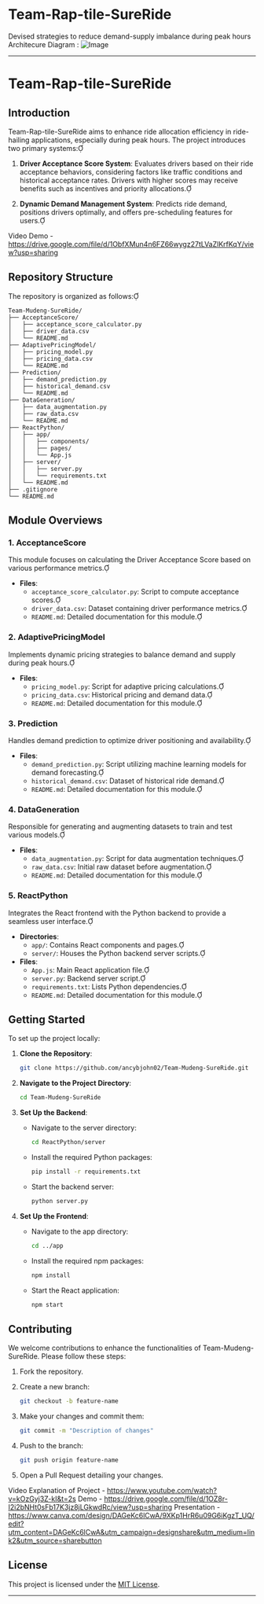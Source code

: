 # Team-Rap-tile-SureRide
Devised strategies to reduce demand-supply imbalance during peak hours 
Architecure Diagram : 
![Image](https://github.com/user-attachments/assets/f3fd2a69-b6a7-4280-8413-02c50cdee142)

---

# Team-Rap-tile-SureRide

## Introduction

Team-Rap-tile-SureRide aims to enhance ride allocation efficiency in ride-hailing applications, especially during peak hours. The project introduces two primary systems:

1. **Driver Acceptance Score System**: Evaluates drivers based on their ride acceptance behaviors, considering factors like traffic conditions and historical acceptance rates. Drivers with higher scores may receive benefits such as incentives and priority allocations.

2. **Dynamic Demand Management System**: Predicts ride demand, positions drivers optimally, and offers pre-scheduling features for users.

Video Demo - https://drive.google.com/file/d/1ObfXMun4n6FZ66wygz27tLVaZlKrfKqY/view?usp=sharing

## Repository Structure

The repository is organized as follows:

```
Team-Mudeng-SureRide/
├── AcceptanceScore/
│   ├── acceptance_score_calculator.py
│   ├── driver_data.csv
│   └── README.md
├── AdaptivePricingModel/
│   ├── pricing_model.py
│   ├── pricing_data.csv
│   └── README.md
├── Prediction/
│   ├── demand_prediction.py
│   ├── historical_demand.csv
│   └── README.md
├── DataGeneration/
│   ├── data_augmentation.py
│   ├── raw_data.csv
│   └── README.md
├── ReactPython/
│   ├── app/
│   │   ├── components/
│   │   ├── pages/
│   │   └── App.js
│   ├── server/
│   │   ├── server.py
│   │   └── requirements.txt
│   └── README.md
├── .gitignore
└── README.md
```

## Module Overviews

### 1. AcceptanceScore

This module focuses on calculating the Driver Acceptance Score based on various performance metrics.

- **Files**:
  - `acceptance_score_calculator.py`: Script to compute acceptance scores.
  - `driver_data.csv`: Dataset containing driver performance metrics.
  - `README.md`: Detailed documentation for this module.

### 2. AdaptivePricingModel

Implements dynamic pricing strategies to balance demand and supply during peak hours.

- **Files**:
  - `pricing_model.py`: Script for adaptive pricing calculations.
  - `pricing_data.csv`: Historical pricing and demand data.
  - `README.md`: Detailed documentation for this module.

### 3. Prediction

Handles demand prediction to optimize driver positioning and availability.

- **Files**:
  - `demand_prediction.py`: Script utilizing machine learning models for demand forecasting.
  - `historical_demand.csv`: Dataset of historical ride demand.
  - `README.md`: Detailed documentation for this module.

### 4. DataGeneration

Responsible for generating and augmenting datasets to train and test various models.

- **Files**:
  - `data_augmentation.py`: Script for data augmentation techniques.
  - `raw_data.csv`: Initial raw dataset before augmentation.
  - `README.md`: Detailed documentation for this module.

### 5. ReactPython

Integrates the React frontend with the Python backend to provide a seamless user interface.

- **Directories**:
  - `app/`: Contains React components and pages.
  - `server/`: Houses the Python backend server scripts.
- **Files**:
  - `App.js`: Main React application file.
  - `server.py`: Backend server script.
  - `requirements.txt`: Lists Python dependencies.
  - `README.md`: Detailed documentation for this module.

## Getting Started

To set up the project locally:

1. **Clone the Repository**:

   ```bash
   git clone https://github.com/ancybjohn02/Team-Mudeng-SureRide.git
   ```

2. **Navigate to the Project Directory**:

   ```bash
   cd Team-Mudeng-SureRide
   ```

3. **Set Up the Backend**:

   - Navigate to the server directory:

     ```bash
     cd ReactPython/server
     ```

   - Install the required Python packages:

     ```bash
     pip install -r requirements.txt
     ```

   - Start the backend server:

     ```bash
     python server.py
     ```

4. **Set Up the Frontend**:

   - Navigate to the app directory:

     ```bash
     cd ../app
     ```

   - Install the required npm packages:

     ```bash
     npm install
     ```

   - Start the React application:

     ```bash
     npm start
     ```

## Contributing

We welcome contributions to enhance the functionalities of Team-Mudeng-SureRide. Please follow these steps:

1. Fork the repository.
2. Create a new branch:

   ```bash
   git checkout -b feature-name
   ```

3. Make your changes and commit them:

   ```bash
   git commit -m "Description of changes"
   ```

4. Push to the branch:

   ```bash
   git push origin feature-name
   ```

5. Open a Pull Request detailing your changes.

Video Explanation of Project - https://www.youtube.com/watch?v=kOzGyj3Z-kI&t=2s
Demo - https://drive.google.com/file/d/1OZ8r-I2i2bNHt0sFb17K3jz8jLGkwdRc/view?usp=sharing
Presentation - https://www.canva.com/design/DAGeKc6lCwA/9XKp1HrR6u09G6iKgzT_UQ/edit?utm_content=DAGeKc6lCwA&utm_campaign=designshare&utm_medium=link2&utm_source=sharebutton
## License
This project is licensed under the [MIT License](LICENSE).

---
